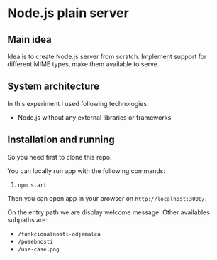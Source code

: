 # Node.js plain server

## Main idea

Idea is to create Node.js server from scratch. Implement support for different MIME types, make them available to serve.

## System architecture

In this experiment I used following technologies:
- Node.js without any external libraries or frameworks

## Installation and running

So you need first to clone this repo.

You can locally run app with the following commands:

1. `npm start`

Then you can open app in your browser on `http://localhost:3000/`.

On the entry path we are display welcome message. Other availables subpaths are:
- `/funkcionalnosti-odjemalca`
- `/posebnosti`
- `/use-case.png`
